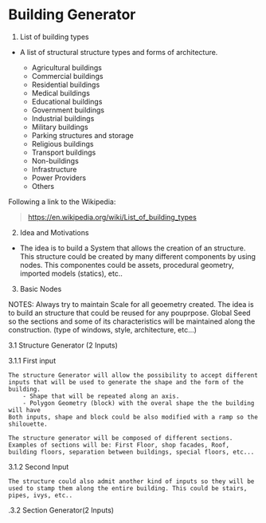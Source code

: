 # Building Generator

1. List of building types

- A list of structural structure types and forms of architecture.

    - Agricultural buildings
    - Commercial buildings
    - Residential buildings
    - Medical buildings
    - Educational buildings
    - Government buildings
    - Industrial buildings
    - Military buildings
    - Parking structures and storage
    - Religious buildings
    - Transport buildings
    - Non-buildings
    - Infrastructure
    - Power Providers
    - Others

Following a link to the Wikipedia:
> https://en.wikipedia.org/wiki/List_of_building_types


2. Idea and Motivations

- The idea is to build a System that allows the creation of an structure. This structure could be created by many different components by using nodes. This componentes could be assets, procedural geometry, imported models (statics), etc..

3. Basic Nodes

NOTES:  Always try to maintain Scale for all geoemetry created.
		The idea is to build an structure that could be reused for any pouprpose.
		Global Seed so the sections and some of its characteristics will be maintained along the construction. (type of windows, style, architecture, etc...)
			
	
3.1 Structure Generator (2 Inputs)

3.1.1 First input

	The structure Generator will allow the possibility to accept different inputs that will be used to generate the shape and the form of the building.
		- Shape that will be repeated along an axis. 
		- Polygon Geometry (block) with the overal shape the the building will have
	Both inputs, shape and block could be also modified with a ramp so the shilouette.
		
	The structure generator will be composed of different sections. 
	Examples of sections will be: First Floor, shop facades, Roof, building floors, separation between buildings, special floors, etc... 
		
3.1.2 Second Input	
		
	The structure could also admit another kind of inputs so they will be used to stamp them along the entire building. This could be stairs, pipes, ivys, etc..
		
		
.3.2 Section Generator(2 Inputs)

		
	
